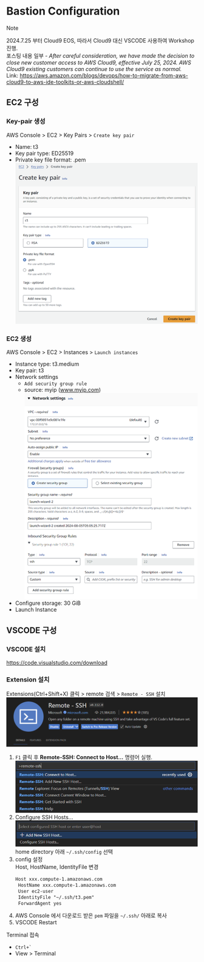 # Bastion Configuration

> [!NOTE]  
> 2024.7.25 부터 Cloud9 EOS, 따라서 Cloud9 대신 VSCODE 사용하여 Workshop 진행.  
> 포스팅 내용 일부 - _After careful consideration, we have made the decision to close new customer access to AWS Cloud9, effective July 25, 2024. AWS Cloud9 existing customers can continue to use the service as normal._  
> Link: https://aws.amazon.com/blogs/devops/how-to-migrate-from-aws-cloud9-to-aws-ide-toolkits-or-aws-cloudshell/

## EC2 구성
### Key-pair 생성
AWS Console > EC2 > Key Pairs > `Create key pair`

* Name: t3
* Key pair type: ED25519
* Private key file format: .pem
![Create key pair](../../images/workshop/createKeyPair.png)


### EC2 생성
AWS Console > EC2 > Instances > `Launch instances`

* Instance type: t3.medium
* Key pair: t3
* Network settings
  * `Add security group rule`
  * source: myip  (www.myip.com)
  ![](../../images/workshop/ec2NetworkSetting.png)
* Configure storage: 30 GiB
* Launch Instance

## VSCODE 구성
### VSCODE 설치
https://code.visualstudio.com/download

### Extension 설치
Extensions(Ctrl+Shift+X) 클릭 > remote 검색 > `Remote - SSH` 설치
![Remote SSH](../../images/workshop/remoteSsh.png)

1. `F1` 클릭 후 **Remote-SSH: Connect to Host...** 명령어 실행. 
    ![Connect to Host](../../images/workshop/connectToHost.png)
2. Configure SSH Hosts...  
    ![Configure SSH Hosts](../../images/workshop/configureSshHosts.png)  
    home directory 아래 `~/.ssh/config` 선택
3. config 설정  
    Host, HostName, IdentityFile 변경
   ```
   Host xxx.compute-1.amazonaws.com
    HostName xxx.compute-1.amazonaws.com
    User ec2-user
    IdentityFile "~/.ssh/t3.pem"
    ForwardAgent yes
   ```
4. AWS Console 에서 다운로드 받은 `pem` 파일을 `~/.ssh/` 아래로 복사
5. VSCODE Restart

Terminal 접속
* <code>Ctrl+\`</code>
* View > Terminal